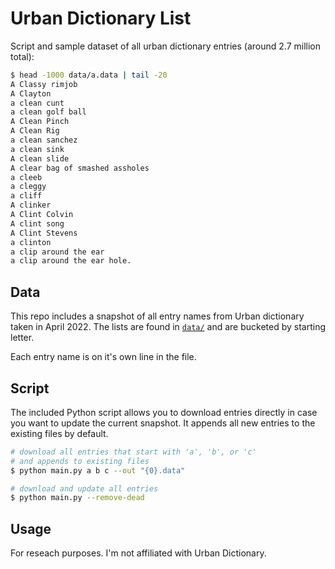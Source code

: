 # Urban Dictionary List

Script and sample dataset of all urban dictionary entries (around 2.7 million total):

```bash
$ head -1000 data/a.data | tail -20
A Classy rimjob
A Clayton
a clean cunt
a clean golf ball
A Clean Pinch
A Clean Rig
a clean sanchez
a clean sink
A clean slide
A clear bag of smashed assholes
a cleeb
a cleggy
a cliff
A clinker
A Clint Colvin
A clint song
A Clint Stevens
a clinton
a clip around the ear
a clip around the ear hole.
```


## Data
This repo includes a snapshot of all entry names from Urban dictionary taken in April 2022. The lists are found in [`data/`](https://github.com/mattbierner/urban-dictionary-word-list/tree/master/data) and are bucketed by starting letter.

Each entry name is on it's own line in the file.

## Script
The included Python script allows you to download entries directly in case you want to update the current snapshot.
It appends all new entries to the existing files by default.

```sh
# download all entries that start with 'a', 'b', or 'c'
# and appends to existing files
$ python main.py a b c --out "{0}.data"
```

```sh
# download and update all entries
$ python main.py --remove-dead
```

## Usage
For reseach purposes. I'm not affiliated with Urban Dictionary.